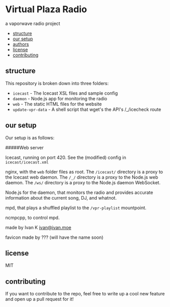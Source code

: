 Virtual Plaza Radio
===

a vaporwave radio project


* [structure](#structure)
* [our setup](#setup)
* [authors](#authors)
* [license](#license)
* [contributing](#contributing)

<a name='structure'></a>

structure
---

This repository is broken down into three folders:

* `icecast` - The Icecast XSL files and sample config
* `daemon` - Node.js app for monitoring the radio
* `web` - The static HTML files for the website
* `update-vpr-data` - A shell script that wget's the API's /_/icecheck route

<a name='setup'></a>

our setup
---

Our setup is as follows:

#####Web server

Icecast, running on port 420. See the (modified) config in `icecast/icecast.xml`

nginx, with the `web` folder files as root.
The `/icecast/` directory is a proxy to the Icecast web daemon.
The `/_/` directory is a proxy to the Node.js web daemon.
The `/ws/` directory is a proxy to the Node.js daemon WebSocket.

Node.js for the daemon, that monitors the radio and provides accurate
information about the current song, DJ, and whatnot.

mpd, that plays a shuffled playlist to the `/vpr-playlist` mountpoint.

ncmpcpp, to control mpd.

<a name='authors'></a>

made by Ivan K <ivan@ivan.moe>

favicon made by ??? (will have the name soon)


<a name='license'></a>

license
---

MIT

<a name='contributing'></a>

contributing
---

If you want to contribute to the repo, feel free to write up a cool new feature
and open up a pull request for it!